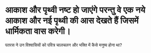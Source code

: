 # आकाश और पृथ्वी नष्ट हो जाएंगे परन्तु वे एक नये आकाश और नई पृथ्वी की आस देखते हैं जिसमें धार्मिकता वास करेगी।
पतरस ने उन विश्वासियों को पवित्र चालचलन और भक्ति में कैसे मनुष्य होना था?
